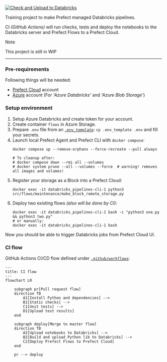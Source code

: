 [![Check and Upload to Databricks](https://github.com/alex7c4/databricks_pipelines/actions/workflows/deploy.yml/badge.svg?branch=master)](https://github.com/alex7c4/databricks_pipelines/actions/workflows/deploy.yml)

Training project to make Prefect managed Databricks pipelines.

CI _(GitHub Actions)_ will run checks, tests and deploy the notebooks to the Databricks server and Prefect Flows to a Prefect Cloud.

> [!NOTE]
> This project is still in WIP

---
### Pre-requirements

Following things will be needed:
- [Prefect Cloud](https://app.prefect.cloud/) account
- [Azure](https://portal.azure.com/) account (For _'Azure Databricks'_ and _'Azure Blob Storage'_)

### Setup environment

1) Setup Azure Databricks and create token for your account.
2) Create container `flows` in Azure Storage.
3) Prepare `.env` file from an [`.env_template`](.env_template): `cp .env_template .env` and fill your secrets.
4) Launch local Prefect Agent and Prefect CLI with `docker compose`:
    ```shell
    docker compose up --remove-orphans --force-recreate --pull always

    # To cleanup after:
    # docker compose down --rmi all --volumes
    # docker system prune --all --volumes --force  # warning! removes all images and volumes!
    ```
5) Register your storage as a Block into a Prefect Cloud:
    ```shell
    docker exec -it databricks_pipelines-cli-1 python3 src/flows/maintenance/make_block_remote_storage.py
    ```
6) Deploy two existing flows _(also will be done by CI)_:
    ```shell
    docker exec -it databricks_pipelines-cli-1 bash -c "python3 one.py && python3 two.py"
    # or manually:
    docker exec -it databricks_pipelines-cli-1 bash
    ```

Now you should be able to trigger Databricks jobs from Prefect Cloud UI.

### CI flow
GitHub Actions CI/CD flow defined under [`.github/workflows`](.github/workflows):
```mermaid
---
title: CI flow
---
flowchart LR

    subgraph pr[Pull request flow]
    direction TB
        A1[Install Python and dependencies] -->
        B1[Static checks] -->
        C1[Unit tests] -->
        D1[Upload test results]
    end

    subgraph deploy[Merge to master flow]
    direction TB
        A2[Upload notebooks to Databricks] -->
        B2[Build and upload Python lib to Databricks] -->
        C2[Deploy Prefect Flows to Prefect Cloud]
    end

    pr --> deploy
```
